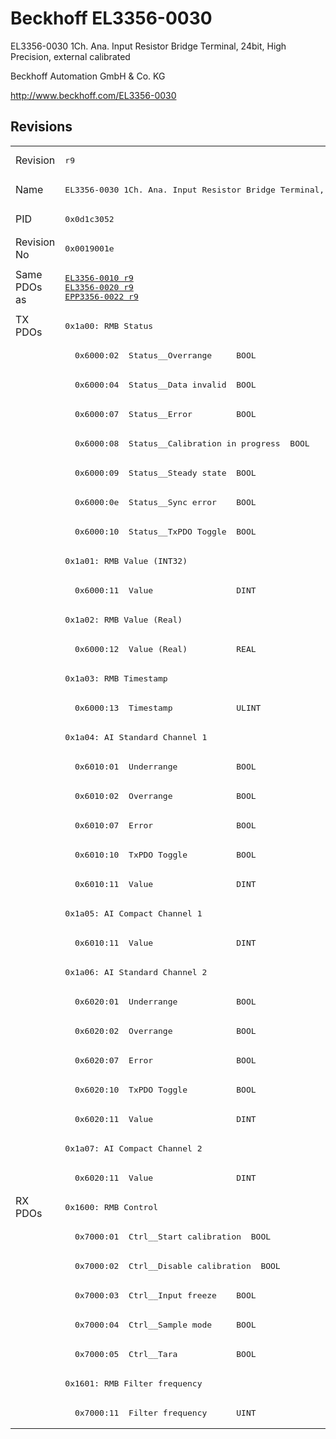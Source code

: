 # Beckhoff EL3356-0030

EL3356-0030 1Ch. Ana. Input Resistor Bridge Terminal, 24bit, High Precision, external calibrated

Beckhoff Automation GmbH & Co. KG

http://www.beckhoff.com/EL3356-0030

## Revisions
<table>
<tr >
<td>Revision</td>
<td><pre>r9</pre></td>
</tr>
<tr >
<td>Name</td>
<td><pre>EL3356-0030 1Ch. Ana. Input Resistor Bridge Terminal, 24bit, High Precision, external calibrated</pre></td>
</tr>
<tr >
<td>PID</td>
<td><pre>0x0d1c3052</pre></td>
</tr>
<tr >
<td>Revision No</td>
<td><pre>0x0019001e</pre></td>
</tr>
<tr >
<td>Same PDOs as</td>
<td><pre><a href="EL3356-0010">EL3356-0010 r9</a><br/><a href="EL3356-0020">EL3356-0020 r9</a><br/><a href="EPP3356-0022">EPP3356-0022 r9</a></pre></td>
</tr>
<tr class="txpdo pdosection">
<td rowspan=30 valign=top>TX PDOs</td>
<td><pre>0x1a00: RMB Status</pre></td>
<td></td>
</tr>
<tr class="txpdo">
<td><pre>  0x6000:02  Status__Overrange     BOOL</pre></td>
</tr>
<tr class="txpdo">
<td><pre>  0x6000:04  Status__Data invalid  BOOL</pre></td>
</tr>
<tr class="txpdo">
<td><pre>  0x6000:07  Status__Error         BOOL</pre></td>
</tr>
<tr class="txpdo">
<td><pre>  0x6000:08  Status__Calibration in progress  BOOL</pre></td>
</tr>
<tr class="txpdo">
<td><pre>  0x6000:09  Status__Steady state  BOOL</pre></td>
</tr>
<tr class="txpdo">
<td><pre>  0x6000:0e  Status__Sync error    BOOL</pre></td>
</tr>
<tr class="txpdo">
<td><pre>  0x6000:10  Status__TxPDO Toggle  BOOL</pre></td>
</tr>
<tr class="txpdo pdosection">
<td><pre>0x1a01: RMB Value (INT32)</pre></td>
</tr>
<tr class="txpdo">
<td><pre>  0x6000:11  Value                 DINT</pre></td>
</tr>
<tr class="txpdo pdosection">
<td><pre>0x1a02: RMB Value (Real)</pre></td>
</tr>
<tr class="txpdo">
<td><pre>  0x6000:12  Value (Real)          REAL</pre></td>
</tr>
<tr class="txpdo pdosection">
<td><pre>0x1a03: RMB Timestamp</pre></td>
</tr>
<tr class="txpdo">
<td><pre>  0x6000:13  Timestamp             ULINT</pre></td>
</tr>
<tr class="txpdo pdosection">
<td><pre>0x1a04: AI Standard Channel 1</pre></td>
</tr>
<tr class="txpdo">
<td><pre>  0x6010:01  Underrange            BOOL</pre></td>
</tr>
<tr class="txpdo">
<td><pre>  0x6010:02  Overrange             BOOL</pre></td>
</tr>
<tr class="txpdo">
<td><pre>  0x6010:07  Error                 BOOL</pre></td>
</tr>
<tr class="txpdo">
<td><pre>  0x6010:10  TxPDO Toggle          BOOL</pre></td>
</tr>
<tr class="txpdo">
<td><pre>  0x6010:11  Value                 DINT</pre></td>
</tr>
<tr class="txpdo pdosection">
<td><pre>0x1a05: AI Compact Channel 1</pre></td>
</tr>
<tr class="txpdo">
<td><pre>  0x6010:11  Value                 DINT</pre></td>
</tr>
<tr class="txpdo pdosection">
<td><pre>0x1a06: AI Standard Channel 2</pre></td>
</tr>
<tr class="txpdo">
<td><pre>  0x6020:01  Underrange            BOOL</pre></td>
</tr>
<tr class="txpdo">
<td><pre>  0x6020:02  Overrange             BOOL</pre></td>
</tr>
<tr class="txpdo">
<td><pre>  0x6020:07  Error                 BOOL</pre></td>
</tr>
<tr class="txpdo">
<td><pre>  0x6020:10  TxPDO Toggle          BOOL</pre></td>
</tr>
<tr class="txpdo">
<td><pre>  0x6020:11  Value                 DINT</pre></td>
</tr>
<tr class="txpdo pdosection">
<td><pre>0x1a07: AI Compact Channel 2</pre></td>
</tr>
<tr class="txpdo">
<td><pre>  0x6020:11  Value                 DINT</pre></td>
</tr>
<tr class="rxpdo pdosection">
<td rowspan=8 valign=top>RX PDOs</td>
<td><pre>0x1600: RMB Control</pre></td>
<td></td>
</tr>
<tr class="rxpdo">
<td><pre>  0x7000:01  Ctrl__Start calibration  BOOL</pre></td>
</tr>
<tr class="rxpdo">
<td><pre>  0x7000:02  Ctrl__Disable calibration  BOOL</pre></td>
</tr>
<tr class="rxpdo">
<td><pre>  0x7000:03  Ctrl__Input freeze    BOOL</pre></td>
</tr>
<tr class="rxpdo">
<td><pre>  0x7000:04  Ctrl__Sample mode     BOOL</pre></td>
</tr>
<tr class="rxpdo">
<td><pre>  0x7000:05  Ctrl__Tara            BOOL</pre></td>
</tr>
<tr class="rxpdo pdosection">
<td><pre>0x1601: RMB Filter frequency</pre></td>
</tr>
<tr class="rxpdo">
<td><pre>  0x7000:11  Filter frequency      UINT</pre></td>
</tr>
</table>
